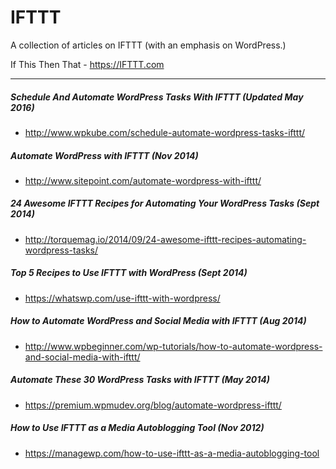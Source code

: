 # IFTTT
A collection of articles on IFTTT (with an emphasis on WordPress.)

If This Then That - https://IFTTT.com

---------------------------------------------

##### Schedule And Automate WordPress Tasks With IFTTT (Updated May 2016)
 - http://www.wpkube.com/schedule-automate-wordpress-tasks-ifttt/
 
##### Automate WordPress with IFTTT (Nov 2014)
 - http://www.sitepoint.com/automate-wordpress-with-ifttt/

##### 24 Awesome IFTTT Recipes for Automating Your WordPress Tasks (Sept 2014)
 - http://torquemag.io/2014/09/24-awesome-ifttt-recipes-automating-wordpress-tasks/

##### Top 5 Recipes to Use IFTTT with WordPress (Sept 2014)
 - https://whatswp.com/use-ifttt-with-wordpress/
 
##### How to Automate WordPress and Social Media with IFTTT (Aug 2014)
 - http://www.wpbeginner.com/wp-tutorials/how-to-automate-wordpress-and-social-media-with-ifttt/

##### Automate These 30 WordPress Tasks with IFTTT (May 2014)
 - https://premium.wpmudev.org/blog/automate-wordpress-ifttt/

##### How to Use IFTTT as a Media Autoblogging Tool (Nov 2012)
 - https://managewp.com/how-to-use-ifttt-as-a-media-autoblogging-tool
